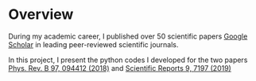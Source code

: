 # Overview

During my academic career, I published over 50 scientific papers [Google Scholar](https://scholar.google.ca/citations?user=ZcQiAIMAAAAJ&hl=en&oi=ao) in leading peer-reviewed scientific journals. 

In this project, I present the python codes I developed for the two papers [Phys. Rev. B 97, 094412 (2018)](https://doi.org/10.1103/PhysRevB.97.094412) and [Scientific Reports 9, 7197 (2019)](https://doi.org/10.1038/s41598-019-43702-9) 

